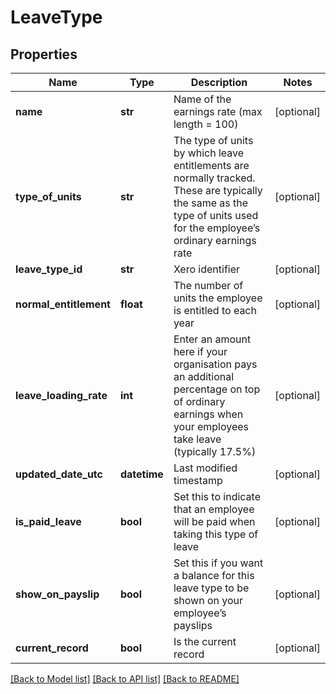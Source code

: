 # LeaveType

## Properties
Name | Type | Description | Notes
------------ | ------------- | ------------- | -------------
**name** | **str** | Name of the earnings rate (max length &#x3D; 100) | [optional] 
**type_of_units** | **str** | The type of units by which leave entitlements are normally tracked. These are typically the same as the type of units used for the employee’s ordinary earnings rate | [optional] 
**leave_type_id** | **str** | Xero identifier | [optional] 
**normal_entitlement** | **float** | The number of units the employee is entitled to each year | [optional] 
**leave_loading_rate** | **int** | Enter an amount here if your organisation pays an additional percentage on top of ordinary earnings when your employees take leave (typically 17.5%) | [optional] 
**updated_date_utc** | **datetime** | Last modified timestamp | [optional] 
**is_paid_leave** | **bool** | Set this to indicate that an employee will be paid when taking this type of leave | [optional] 
**show_on_payslip** | **bool** | Set this if you want a balance for this leave type to be shown on your employee’s payslips | [optional] 
**current_record** | **bool** | Is the current record | [optional] 

[[Back to Model list]](../README.md#documentation-for-models) [[Back to API list]](../README.md#documentation-for-api-endpoints) [[Back to README]](../README.md)



